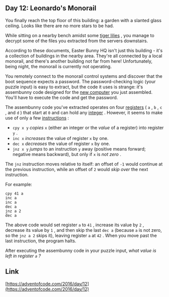## Day 12: Leonardo's Monorail

You finally reach the top floor of this building: a garden with a slanted glass ceiling. Looks like there are no more stars to be had.

While sitting on a nearby bench amidst some [tiger lilies](https://www.google.com/search?q=tiger+lilies&tbm=isch) , you manage to decrypt some of the files you extracted from the servers downstairs.

According to these documents, Easter Bunny HQ isn't just this building - it's a collection of buildings in the nearby area. They're all connected by a local monorail, and there's another building not far from here! Unfortunately, being night, the monorail is currently not operating.

You remotely connect to the monorail control systems and discover that the boot sequence expects a password. The password-checking logic (your puzzle input) is easy to extract, but the code it uses is strange: it's assembunny code designed for the [new computer](11) you just assembled. You'll have to execute the code and get the password.

The assembunny code you've extracted operates on four [registers](https://en.wikipedia.org/wiki/Processor_register) ( `a` , `b` , `c` , and `d` ) that start at `0` and can hold any [integer](https://en.wikipedia.org/wiki/Integer) . However, it seems to make use of only a few [instructions](https://en.wikipedia.org/wiki/Instruction_set) :

- `cpy x y` _copies_ `x` (either an integer or the _value_ of a register) into register `y` .
- `inc x` _increases_ the value of register `x` by one.
- `dec x` _decreases_ the value of register `x` by one.
- `jnz x y` _jumps_ to an instruction `y` away (positive means forward; negative means backward), but only if `x` is _not zero_ .

The `jnz` instruction moves relative to itself: an offset of `-1` would continue at the previous instruction, while an offset of `2` would _skip over_ the next instruction.

For example:

    cpy 41 a
    inc a
    inc a
    dec a
    jnz a 2
    dec a

The above code would set register `a` to `41` , increase its value by `2` , decrease its value by `1` , and then skip the last `dec a` (because `a` is not zero, so the `jnz a 2` skips it), leaving register `a` at `42` . When you move past the last instruction, the program halts.

After executing the assembunny code in your puzzle input, _what value is left in register `a` ?_

## Link

[https://adventofcode.com/2016/day/12](https://adventofcode.com/2016/day/12)
